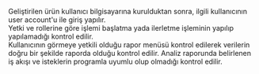 
Geliştirilen  ürün kullanıcı bilgisayarına kurulduktan sonra, ilgili kullanıcının user account'u ile giriş yapılır.   
Yetki ve rollerine göre işlemi başlatma yada ilerletme işleminin yapılıp yapılamadığı kontrol edilir.  
Kullanıcının görmeye yetkili olduğu rapor menüsü kontrol edilerek verilerin doğru bir şekilde raporda olduğu kontrol edilir. 
Analiz raporunda belirlenen iş akışı ve isteklerin programla uyumlu olup olmadığı kontrol edilir.